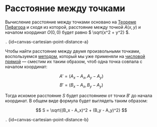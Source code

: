 # Расстояние между точками

Вычисление расстояние между точками основано на [Теореме Пифагора](https://w.wiki/7axe) и сходя из которой, расстояние
между точкой $A(x,y)$ и началом координат $O(0,0)$ будет равно $ \sqrt{x^2 + y^2} $.

```.``` {id=canvas-cartesian-point-distance-a}

Чтобы найти расстояние между двумя произвольными точками, воспользуемся [методом](number-line-distance.md),
который мы уже применяли на [числовой прямой](number-line.md) — сместим их таким образом, чтоб одна точка совпала с
началом координат:

$$A' = (A_x - A_x, A_y - A_y)$$
$$B' = (B_x - A_x, B_y - A_y)$$

Тогда искомое расстояние $S$ будет расстоянием от точки $B'$ до начала координат. В общем виде формула будет выглядеть
таким образом:

$$ S = \sqrt{(B_x - A_x)^2 + (B_y - A_y)^2} $$

```.``` {id=canvas-cartesian-point-distance-b}

